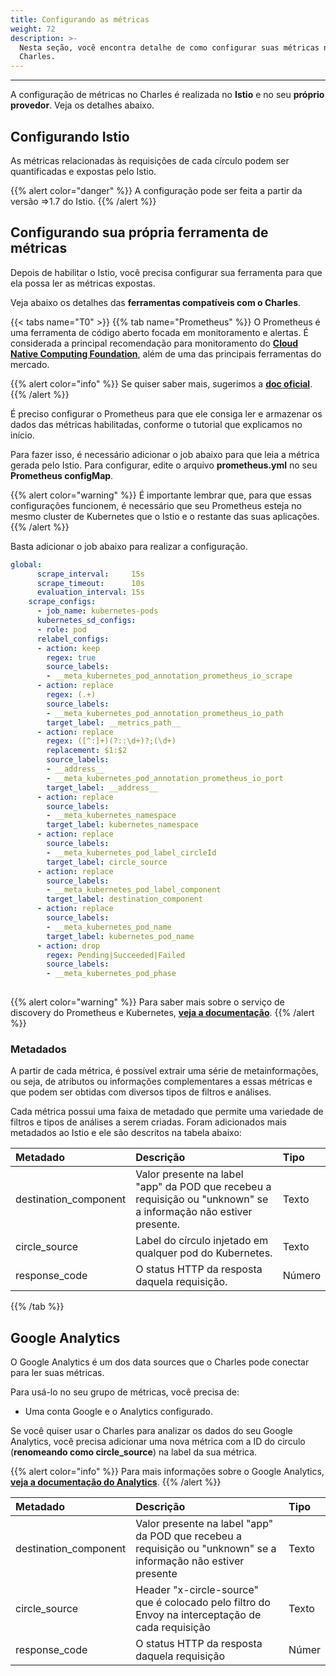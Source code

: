 ```yaml
---
title: Configurando as métricas
weight: 72
description: >-
  Nesta seção, você encontra detalhe de como configurar suas métricas no
  Charles.
---
```


---

A configuração de métricas no Charles é realizada no **Istio** e no seu **próprio provedor**. Veja os detalhes abaixo. 

## Configurando Istio

As métricas relacionadas às requisições de cada círculo podem ser quantificadas e expostas pelo Istio.

{{% alert color="danger" %}}
A configuração pode ser feita a partir da versão =&gt;1.7 do Istio.
{{% /alert %}}

## Configurando sua própria ferramenta de métricas

Depois de habilitar o Istio, você precisa configurar sua ferramenta para que ela possa ler as métricas expostas.

Veja abaixo os detalhes das **ferramentas compatíveis com o Charles**.

{{< tabs name="T0" >}}
{{% tab name="Prometheus" %}}
O Prometheus é uma ferramenta de código aberto focada em monitoramento e alertas. É considerada a principal recomendação para monitoramento do [**Cloud Native Computing Foundation**](https://cncf.io/), além de uma das principais ferramentas do mercado.

{{% alert color="info" %}}
Se quiser saber mais, sugerimos a [**doc oficial**](https://prometheus.io/).
{{% /alert %}}

É preciso configurar o Prometheus para que ele consiga ler e armazenar os dados das métricas habilitadas, conforme o tutorial que explicamos no início.

Para fazer isso, é necessário adicionar o job abaixo para que leia a métrica gerada pelo Istio. Para configurar, edite o arquivo **prometheus.yml** no seu **Prometheus configMap**.

{{% alert color="warning" %}}
É importante lembrar que, para que essas configurações funcionem, é necessário que seu Prometheus esteja no mesmo cluster de Kubernetes que o Istio e o restante das suas aplicações.
{{% /alert %}}

Basta adicionar o job abaixo para realizar a configuração.

```yaml
global:
      scrape_interval:     15s
      scrape_timeout:      10s
      evaluation_interval: 15s
    scrape_configs:
      - job_name: kubernetes-pods
      kubernetes_sd_configs:
      - role: pod
      relabel_configs:
      - action: keep
        regex: true
        source_labels:
        - __meta_kubernetes_pod_annotation_prometheus_io_scrape
      - action: replace
        regex: (.+)
        source_labels:
        - __meta_kubernetes_pod_annotation_prometheus_io_path
        target_label: __metrics_path__
      - action: replace
        regex: ([^:]+)(?::\d+)?;(\d+)
        replacement: $1:$2
        source_labels:
        - __address__
        - __meta_kubernetes_pod_annotation_prometheus_io_port
        target_label: __address__      
      - action: replace
        source_labels:
        - __meta_kubernetes_namespace
        target_label: kubernetes_namespace
      - action: replace
        source_labels:
        - __meta_kubernetes_pod_label_circleId
        target_label: circle_source
      - action: replace
        source_labels:
        - __meta_kubernetes_pod_label_component
        target_label: destination_component      
      - action: replace
        source_labels:
        - __meta_kubernetes_pod_name
        target_label: kubernetes_pod_name
      - action: drop
        regex: Pending|Succeeded|Failed
        source_labels:
        - __meta_kubernetes_pod_phase
        
```

{{% alert color="warning" %}}
Para saber mais sobre o serviço de discovery do Prometheus e Kubernetes, [**veja a documentação**](https://prometheus.io/docs/prometheus/latest/configuration/configuration/#kubernetes_sd_config).
{{% /alert %}}

### Metadados

A partir de cada métrica, é possível extrair uma série de metainformações, ou seja, de atributos ou informações complementares a essas métricas e que podem ser obtidas com diversos tipos de filtros e análises.

‌Cada métrica possui uma faixa de metadado que permite uma variedade de filtros e tipos de análises a serem criadas. Foram adicionados mais metadados ao Istio e ele são descritos na tabela abaixo: 

| Metadado | Descrição | Tipo |
| :--- | :--- | :--- |
| destination\_component | Valor presente na label "app" da POD que recebeu a requisição ou "unknown" se a informação não estiver presente.  | Texto |
| circle\_source | Label do círculo injetado em qualquer pod do Kubernetes.   | Texto |
| response\_code | O status HTTP da resposta daquela requisição. | Número |
{{% /tab %}}



## **Google Analytics** 
O Google Analytics é um dos data sources que o Charles pode conectar para ler suas métricas.

Para usá-lo no seu grupo de métricas, você precisa de: 

* Uma conta Google e o Analytics configurado.

Se você quiser usar o Charles para analizar os dados do seu Google Analytics, você precisa adicionar uma nova métrica com a ID do circulo \(**renomeando como circle\_source**\) na label da sua métrica. 

{{% alert color="info" %}}
Para mais informações sobre o Google Analytics, [**veja a documentação do Analytics**](https://developers.google.com/analytics/devguides/reporting/core/v4).
{{% /alert %}}


| Metadado | Descrição | Tipo |
| :--- | :--- | :--- |
| destination\_component | Valor presente na label "app" da POD que recebeu a requisição ou "unknown" se a informação não estiver presente | Texto |
| circle\_source | Header "x-circle-source" que é colocado pelo filtro do Envoy na interceptação de cada requisição | Texto |
| response\_code | O status HTTP da resposta daquela requisição | Númer |
